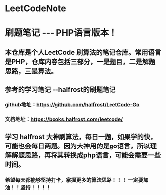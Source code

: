 # LeetCodeNote

# 刷题笔记 --- PHP语言版本！

## 本仓库是个人LeetCode 刷算法的笔记仓库。常用语言是PHP，仓库内容包括三部分，一是题目，二是解题思路，三是算法。

## 参考的学习笔记 --halfrost的刷题笔记 
### github地址：https://github.com/halfrost/LeetCode-Go
### 文档地址：https://books.halfrost.com/leetcode/

## 学习 halfrost 大神刷算法，每日一题，如果学的快，可能也会每日两题。因为大神用的是go语言，所以理解解题思路，再将其转换成php语言，可能会需要一些时间。

### 希望每天都能够坚持打卡，掌握更多的算法思路！！！ 一定要加油！！坚持！！！！

